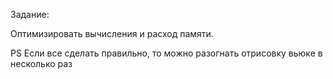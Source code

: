 Задание:

Оптимизировать вычисления и расход памяти. 

PS Если все сделать правильно, то можно разогнать отрисовку вьюке в несколько раз
